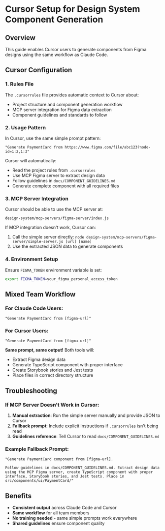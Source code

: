 # Cursor Setup for Design System Component Generation

## Overview
This guide enables Cursor users to generate components from Figma designs using the same workflow as Claude Code.

## Cursor Configuration

### 1. Rules File
The `.cursorrules` file provides automatic context to Cursor about:
- Project structure and component generation workflow
- MCP server integration for Figma data extraction
- Component guidelines and standards to follow

### 2. Usage Pattern
In Cursor, use the same simple prompt pattern:

```
"Generate PaymentCard from https://www.figma.com/file/abc123?node-id=1:2,1:3"
```

Cursor will automatically:
- Read the project rules from `.cursorrules`
- Use MCP Figma server to extract design data
- Follow guidelines in `docs/COMPONENT_GUIDELINES.md`
- Generate complete component with all required files

### 3. MCP Server Integration
Cursor should be able to use the MCP server at:
```
design-system/mcp-servers/figma-server/index.js
```

If MCP integration doesn't work, Cursor can:
1. Call the simple server directly: `node design-system/mcp-servers/figma-server/simple-server.js [url] [name]`
2. Use the extracted JSON data to generate components

### 4. Environment Setup
Ensure `FIGMA_TOKEN` environment variable is set:
```bash
export FIGMA_TOKEN=your_figma_personal_access_token
```

## Mixed Team Workflow

### For Claude Code Users:
```
"Generate PaymentCard from [figma-url]"
```

### For Cursor Users:  
```
"Generate PaymentCard from [figma-url]"
```

**Same prompt, same output!** Both tools will:
- Extract Figma design data
- Generate TypeScript component with proper interface
- Create Storybook stories and Jest tests
- Place files in correct directory structure

## Troubleshooting

### If MCP Server Doesn't Work in Cursor:
1. **Manual extraction**: Run the simple server manually and provide JSON to Cursor
2. **Fallback prompt**: Include explicit instructions if `.cursorrules` isn't being read
3. **Guidelines reference**: Tell Cursor to read `docs/COMPONENT_GUIDELINES.md`

### Example Fallback Prompt:
```
"Generate PaymentCard component from [figma-url]. 

Follow guidelines in docs/COMPONENT_GUIDELINES.md. Extract design data using the MCP Figma server, create TypeScript component with proper interface, Storybook stories, and Jest tests. Place in src/components/ui/PaymentCard/"
```

## Benefits
- **Consistent output** across Claude Code and Cursor
- **Same workflow** for all team members  
- **No training needed** - same simple prompts work everywhere
- **Shared guidelines** ensure component quality